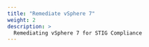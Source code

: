 ```yaml
---
title: "Remediate vSphere 7"
weight: 2
description: >
  Remediating vSphere 7 for STIG Compliance
---
```

